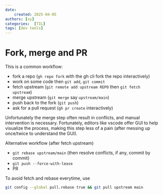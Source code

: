 ```yaml
---
date:
    created: 2025-04-05
authors: [xy]
categories:  [TIL]
tags: [dev tools]
---
```


# Fork, merge and PR

<!-- more -->
This is a common workflow: 
- fork a repo (`gh repo fork` with the gh cli fork the repo interactively)
- work on some code then `git add`, `git commit`
- fetch upstream (`git remote add upstream REPO` then `git fetch upstream`)
- merge upstream (`git merge` say `upstream/main`) 
- push back to the fork (`git push`)
- ask for a pull request (`gh pr create` interactively) 

Unfortunately the merge step often result in conflicts, and manual intervention is necessary. Fortunately, editors like vscode offer GUI to help visualize the process, making this step less of a pain (after messing up once/twice to understand the GUI).  

Alternative workflow (after fetch upstream)

- `git rebase upstream/main`  (then resolve conflicts, if any, commit by commit)
- `git push --force-with-lease`
- PR

To avoid fetch and rebase everytime, use 

```sh
git config --global pull.rebase true && git pull upstream main
```
